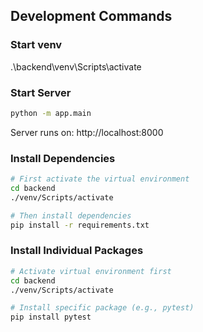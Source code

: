 ## Development Commands

### Start venv
.\backend\venv\Scripts\activate

### Start Server
```bash
python -m app.main
```
Server runs on: http://localhost:8000

### Install Dependencies
```bash
# First activate the virtual environment
cd backend
./venv/Scripts/activate

# Then install dependencies
pip install -r requirements.txt
```

### Install Individual Packages
```bash
# Activate virtual environment first
cd backend
./venv/Scripts/activate

# Install specific package (e.g., pytest)
pip install pytest
```